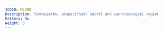 ```yaml
---
ICD10: M5398
Description: "Dorsopathy, unspecified: Sacral and sacrococcygeal region"
Matters: No
Weight: 0
---
```


